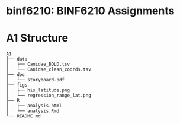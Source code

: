 # binf6210: BINF6210 Assignments

# A1 Structure
```
A1
├── data
│   ├── Canidae_BOLD.tsv
│   └── Canidae_clean_coords.tsv
├── doc
│   └── storyboard.pdf
├── figs
│   ├── his_latitude.png
│   └── regression_range_lat.png
├── R
│   ├── analysis.html
│   └── analysis.Rmd
└── README.md
```
